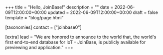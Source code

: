 +++
title = "Hello, JoinBase!"
description = ""
date = 2022-06-09T12:00:00+00:00
updated = 2022-06-09T12:00:00+00:00
draft = false
template = "blog/page.html"

[taxonomies]
contact = ["joinbase0"]

[extra]
lead = "We are honored to announce to the world that, the world's first end-to-end database for IoT - JoinBase, is publicly available for previewing and application."
+++

